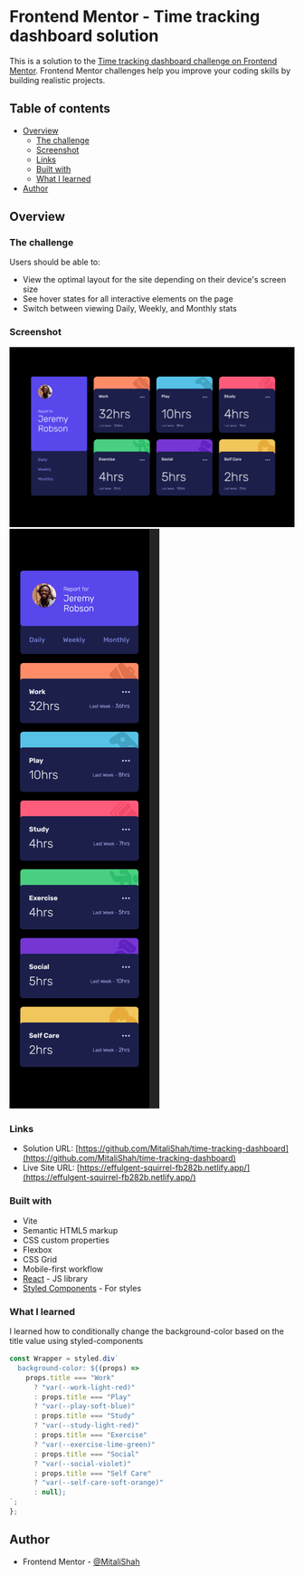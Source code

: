 # Frontend Mentor - Time tracking dashboard solution

This is a solution to the [Time tracking dashboard challenge on Frontend Mentor](https://www.frontendmentor.io/challenges/time-tracking-dashboard-UIQ7167Jw). Frontend Mentor challenges help you improve your coding skills by building realistic projects.

## Table of contents

- [Overview](#overview)
  - [The challenge](#the-challenge)
  - [Screenshot](#screenshot)
  - [Links](#links)
  - [Built with](#built-with)
  - [What I learned](#what-i-learned)
- [Author](#author)

## Overview

### The challenge

Users should be able to:

- View the optimal layout for the site depending on their device's screen size
- See hover states for all interactive elements on the page
- Switch between viewing Daily, Weekly, and Monthly stats

### Screenshot

![](./public/images/time-tracking-dashboard-desktop.png)
![](./public/images/time-tracking-dashboard-mobile.png)

### Links

- Solution URL: [https://github.com/MitaliShah/time-tracking-dashboard](https://github.com/MitaliShah/time-tracking-dashboard)
- Live Site URL: [https://effulgent-squirrel-fb282b.netlify.app/](https://effulgent-squirrel-fb282b.netlify.app/)

### Built with

- Vite
- Semantic HTML5 markup
- CSS custom properties
- Flexbox
- CSS Grid
- Mobile-first workflow
- [React](https://reactjs.org/) - JS library
- [Styled Components](https://styled-components.com/) - For styles

### What I learned

I learned how to conditionally change the background-color based on the title value using styled-components

```js
const Wrapper = styled.div`
  background-color: ${(props) =>
    props.title === "Work"
      ? "var(--work-light-red)"
      : props.title === "Play"
      ? "var(--play-soft-blue)"
      : props.title === "Study"
      ? "var(--study-light-red)"
      : props.title === "Exercise"
      ? "var(--exercise-lime-green)"
      : props.title === "Social"
      ? "var(--social-violet)"
      : props.title === "Self Care"
      ? "var(--self-care-soft-orange)"
      : null};
`;
};
```

## Author

- Frontend Mentor - [@MitaliShah](https://www.frontendmentor.io/profile/MitaliShah)
